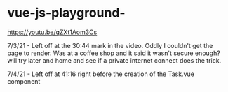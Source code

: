 # vue-js-playground-

https://youtu.be/qZXt1Aom3Cs

7/3/21 - Left off at the 30:44 mark in the video. Oddly I couldn't get the page to render. Was at a coffee shop and it said it wasn't secure enough? will try later and home and see if a private internet connect does the trick.

7/4/21 - Left off at 41:16 right before the creation of the Task.vue component
